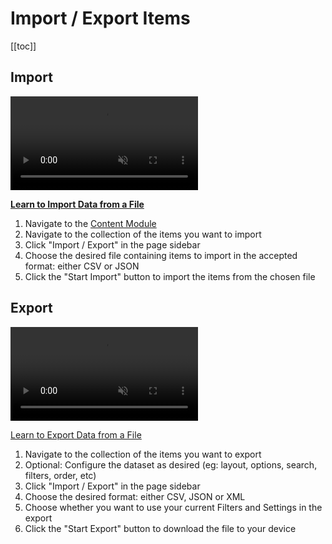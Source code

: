 # Import / Export Items

[[toc]]

## Import

<video autoplay muted loop controls title="Import Data From a File">
	<source src="" type="video/mp4" />
</video>

**[Learn to Import Data from a File](/reference/system/utilities/#import-data-from-file)**

1. Navigate to the [Content Module](/app/overview/#_1-module-bar)
2. Navigate to the collection of the items you want to import
3. Click "Import / Export" in the page sidebar
4. Choose the desired file containing items to import in the accepted format: either CSV or JSON
5. Click the "Start Import" button to import the items from the chosen file

## Export

<video autoplay muted loop controls title="Export Data to a File">
	<source src="" type="video/mp4" />
</video>

[Learn to Export Data from a File](/reference/system/utilities/#export-data-to-a-file)

1. Navigate to the collection of the items you want to export
2. Optional: Configure the dataset as desired (eg: layout, options, search, filters, order, etc)
3. Click "Import / Export" in the page sidebar
4. Choose the desired format: either CSV, JSON or XML
5. Choose whether you want to use your current Filters and Settings in the export
6. Click the "Start Export" button to download the file to your device
